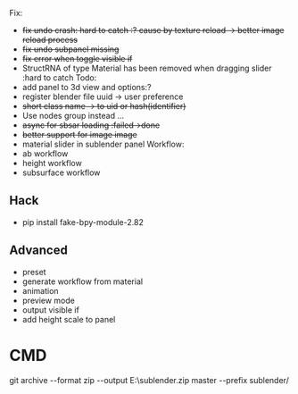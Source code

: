 Fix:
* ~~fix undo crash: hard to catch :? cause by texture reload -> better image reload process~~
* ~~fix undo subpanel missing~~
* ~~fix error when toggle visible if~~
* StructRNA of type Material has been removed when dragging slider :hard to catch
Todo:
* add panel to 3d view and options:?
* register blender file uuid -> user preference 
* ~~short class name -> to uid or hash(identifier)~~
* Use nodes group instead ... 
* ~~async for sbsar loading :failed->done~~
* ~~better support for image image~~
* material slider in sublender panel
Workflow:
* ab workflow
* height workflow
* subsurface workflow


## Hack
* pip install fake-bpy-module-2.82


## Advanced
* preset
* generate workflow from material
* animation
* preview mode
* output visible if
* add height scale to panel

# CMD
git archive --format zip --output E:\sublender.zip master --prefix sublender/